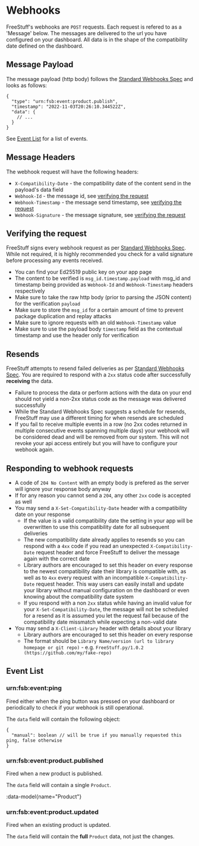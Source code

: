 # Webhooks

FreeStuff's webhooks are `POST` requests. Each request is refered to as a 'Message' below. The messages are delivered to the url you have configured on your dashboard. All data is in the shape of the compatibility date defined on the dashboard.


## Message Payload

The message payload (http body) follows the [Standard Webhooks Spec](https://github.com/standard-webhooks/standard-webhooks/blob/main/spec/standard-webhooks.md#payload) and looks as follows:

```jsonc
{
  "type": "urn:fsb:event:product.publish",
  "timestamp": "2022-11-03T20:26:10.344522Z",
  "data": {
    // ...
  }
}
```

See [Event List](#event-list) for a list of events.


## Message Headers

The webhook request will have the following headers:

- `X-Compatibility-Date` - the compatibility date of the content send in the payload's data field
- `Webhook-Id` - the message id, see [verifying the request](#verifying-the-request)
- `Webhook-Timestamp` - the message send timestamp, see [verifying the request](#verifying-the-request)
- `Webhook-Signature` - the message signature, see [verifying the request](#verifying-the-request)


## Verifying the request

FreeStuff signs every webhook request as per [Standard Webhooks Spec](https://github.com/standard-webhooks/standard-webhooks/blob/main/spec/standard-webhooks.md#verifying-signatures). While not required, it is highly recommended you check for a valid signature before processing any events received.

- You can find your Ed25519 public key on your app page
- The content to be verified is `msg_id.timestamp.payload` with msg_id and timestamp being provided as `Webhook-Id` and `Webhook-Timestamp` headers respectively
- Make sure to take the raw http body (prior to parsing the JSON content) for the verification `payload`
- Make sure to store the `msg_id` for a certain amount of time to prevent package duplication and replay attacks
- Make sure to ignore requests with an old `Webhook-Timestamp` value
- Make sure to use the payload body `timestamp` field as the contextual timestamp and use the header only for verification


## Resends

FreeStuff attempts to resend failed deliveries as per [Standard Webhooks Spec](https://github.com/standard-webhooks/standard-webhooks/blob/main/spec/standard-webhooks.md#delivery-success-and-failure). You are required to respond with a `2xx` status code after successfully **receiving** the data.

- Failure to process the data or perform actions with the data on your end should not yield a non-2xx status code as the message was delivered successfully
- While the Standard Webhooks Spec suggests a schedule for resends, FreeStuff may use a different timing for when resends are scheduled
- If you fail to receive multiple events in a row (no 2xx codes returned in multiple consecutive events spanning multiple days) your webhook will be considered dead and will be removed from our system. This will not revoke your api access entirely but you will have to configure your webhook again.


## Responding to webhook requests

- A code of `204 No Content` with an empty body is prefered as the server will ignore your response body anyway
- If for any reason you cannot send a `204`, any other `2xx` code is accepted as well
- You may send a `X-Set-Compatibility-Date` header with a compatibility date on your response
  - If the value is a valid compatibility date the setting in your app will be overwritten to use this compatibility date for all subsequent deliveries
  - The new compatibility date already applies to resends so you can respond with a `4xx` code if you read an unexpected `X-Compatibility-Date` request header and force FreeStuff to deliver the message again with the correct date
  - Library authors are encouraged to set this header on every response to the newest compatibility date their library is compatible with, as well as to `4xx` every request with an incompatible `X-Compatibility-Date` request header. This way users can easily install and update your library without manual configuration on the dashboard or even knowing about the compatibility date system
  - If you respond with a non `2xx` status while having an invalid value for your `X-Set-Compatibility-Date`, the message will not be scheduled for a resend as it is assumed you let the request fail because of the compatibility date missmatch while expecting a non-valid date
- You may send a `X-Client-Library` header with details about your library
  - Library authors are encouraged to set this header on every response
  - The format should be `Library Name/version (url to library homepage or git repo)` - e.g. `FreeStuff.py/1.0.2 (https://github.com/my/fake-repo)`


## Event List

### urn:fsb:event:ping

Fired either when the ping button was pressed on your dashboard or periodically to check if your webhook is still operational.

The `data` field will contain the following object:

```jsonc
{
  "manual": boolean // will be true if you manually requested this ping, false otherwise
}
```


### urn:fsb:event:product.published

Fired when a new product is published.

The `data` field will contain a single `Product`.

:data-model{name="Product"}


### urn:fsb:event:product.updated

Fired when an existing product is updated.

The `data` field will contain the **full** `Product` data, not just the changes.

